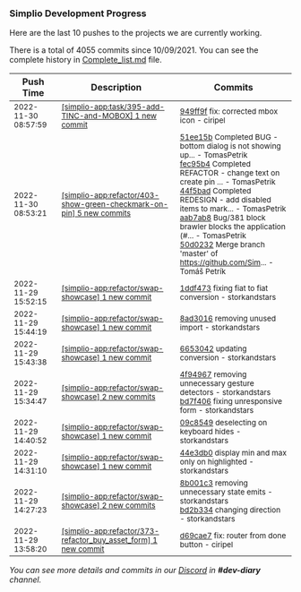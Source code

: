 
### Simplio Development Progress

Here are the last 10 pushes to the projects we are currently working.

There is a total of 4055 commits since 10/09/2021. You can see the complete history in
 [Complete_list.md](Complete_list.md) file.

| Push Time | Description | Commits |
| --- | --- | --- |
| <sub>2022-11-30 08:57:59</sub> | <sub>[[simplio-app:task/395\-add\-TINC\-and\-MOBOX] 1 new commit](https://github.com/SimplioOfficial/simplio-app/commit/949ff9ff498cbc916ece9a9326517f1bd67fad07)</sub> | <sub>[949ff9f](https://github.com/SimplioOfficial/simplio-app/commit/949ff9ff498cbc916ece9a9326517f1bd67fad07) fix: corrected mbox icon - ciripel</sub> |
| <sub>2022-11-30 08:53:21</sub> | <sub>[[simplio-app:refactor/403\-show\-green\-checkmark\-on\-pin] 5 new commits](https://github.com/SimplioOfficial/simplio-app/compare/e9c577055372...50d02320f450)</sub> | <sub>[51ee15b](https://github.com/SimplioOfficial/simplio-app/commit/51ee15b9f0f95327313a6776004229ee21c157b6) Completed BUG - bottom dialog is not showing up... - TomasPetrik<br>[fec95b4](https://github.com/SimplioOfficial/simplio-app/commit/fec95b47801d9577f5895c7dab3f5ce6b621d89b) Completed REFACTOR - change text on create pin ... - TomasPetrik<br>[44f5bad](https://github.com/SimplioOfficial/simplio-app/commit/44f5badfa7ba1f192f95d57cf269e083ed77b32c) Completed REDESIGN - add disabled items to mark... - TomasPetrik<br>[aab7ab8](https://github.com/SimplioOfficial/simplio-app/commit/aab7ab8eeb4295070633ef188b7832123bd85639) Bug/381 block brawler blocks the application (#... - TomasPetrik<br>[50d0232](https://github.com/SimplioOfficial/simplio-app/commit/50d02320f45096c28c78e35181ed0014904ecf69) Merge branch 'master' of https://github.com/Sim... - Tomáš Petrík</sub> |
| <sub>2022-11-29 15:52:15</sub> | <sub>[[simplio-app:refactor/swap\-showcase] 1 new commit](https://github.com/SimplioOfficial/simplio-app/commit/1ddf473576535f6910ec9e35c0e671accbcd3fc8)</sub> | <sub>[1ddf473](https://github.com/SimplioOfficial/simplio-app/commit/1ddf473576535f6910ec9e35c0e671accbcd3fc8) fixing fiat to fiat conversion - storkandstars</sub> |
| <sub>2022-11-29 15:44:19</sub> | <sub>[[simplio-app:refactor/swap\-showcase] 1 new commit](https://github.com/SimplioOfficial/simplio-app/commit/8ad3016ca06f716ff9f33883fa2e8a3f4901a4dc)</sub> | <sub>[8ad3016](https://github.com/SimplioOfficial/simplio-app/commit/8ad3016ca06f716ff9f33883fa2e8a3f4901a4dc) removing unused import - storkandstars</sub> |
| <sub>2022-11-29 15:43:38</sub> | <sub>[[simplio-app:refactor/swap\-showcase] 1 new commit](https://github.com/SimplioOfficial/simplio-app/commit/66530420a4de697581b2a6bf5e55d7acecff07a0)</sub> | <sub>[6653042](https://github.com/SimplioOfficial/simplio-app/commit/66530420a4de697581b2a6bf5e55d7acecff07a0) updating conversion - storkandstars</sub> |
| <sub>2022-11-29 15:34:47</sub> | <sub>[[simplio-app:refactor/swap\-showcase] 2 new commits](https://github.com/SimplioOfficial/simplio-app/compare/09c8549c3811...bd7f40685054)</sub> | <sub>[4f94967](https://github.com/SimplioOfficial/simplio-app/commit/4f949675c0911bfc2d983317f708c497167385aa) removing unnecessary gesture detectors - storkandstars<br>[bd7f406](https://github.com/SimplioOfficial/simplio-app/commit/bd7f406850542bb992bba7f2887e8c4fd08e9c60) fixing unresponsive form - storkandstars</sub> |
| <sub>2022-11-29 14:40:52</sub> | <sub>[[simplio-app:refactor/swap\-showcase] 1 new commit](https://github.com/SimplioOfficial/simplio-app/commit/09c8549c38112470664ed43a9fd98c91f4fda654)</sub> | <sub>[09c8549](https://github.com/SimplioOfficial/simplio-app/commit/09c8549c38112470664ed43a9fd98c91f4fda654) deselecting on keyboard hides - storkandstars</sub> |
| <sub>2022-11-29 14:31:10</sub> | <sub>[[simplio-app:refactor/swap\-showcase] 1 new commit](https://github.com/SimplioOfficial/simplio-app/commit/44e3db0672a4bb5ce775472a8bd92272caf49a53)</sub> | <sub>[44e3db0](https://github.com/SimplioOfficial/simplio-app/commit/44e3db0672a4bb5ce775472a8bd92272caf49a53) display min and max only on highlighted - storkandstars</sub> |
| <sub>2022-11-29 14:27:23</sub> | <sub>[[simplio-app:refactor/swap\-showcase] 2 new commits](https://github.com/SimplioOfficial/simplio-app/compare/ee8e7a2aea30...bd2b334fa94f)</sub> | <sub>[8b001c3](https://github.com/SimplioOfficial/simplio-app/commit/8b001c3937a6795e2708e3fdfb48de66d0c1a771) removing unnecessary state emits - storkandstars<br>[bd2b334](https://github.com/SimplioOfficial/simplio-app/commit/bd2b334fa94fe6695a20fe4de1a2ca3fd209394e) changing direction - storkandstars</sub> |
| <sub>2022-11-29 13:58:20</sub> | <sub>[[simplio-app:refactor/373\-refactor\_buy\_asset\_form] 1 new commit](https://github.com/SimplioOfficial/simplio-app/commit/d69cae7d65c1e9b0e94333e5914b7aa2a3950f8f)</sub> | <sub>[d69cae7](https://github.com/SimplioOfficial/simplio-app/commit/d69cae7d65c1e9b0e94333e5914b7aa2a3950f8f) fix: router from done button - ciripel</sub> |

_You can see more details and commits in our [Discord](https://discord.gg/aKhjuwZmdP) in **#dev-diary** channel._
